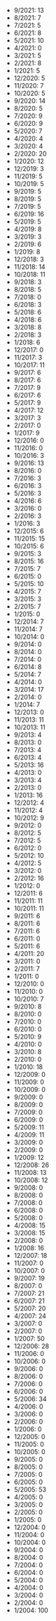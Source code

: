 *  9/2021: 13
*  8/2021: 7
*  7/2021: 5
*  6/2021: 8
*  5/2021: 10
*  4/2021: 0
*  3/2021: 5
*  2/2021: 8
*  1/2021: 5
*  12/2020: 5
*  11/2020: 7
*  10/2020: 5
*  9/2020: 14
*  8/2020: 5
*  7/2020: 9
*  6/2020: 9
*  5/2020: 7
*  4/2020: 4
*  3/2020: 4
*  2/2020: 20
*  1/2020: 12
*  12/2019: 3
*  11/2019: 5
*  10/2019: 5
*  9/2019: 5
*  8/2019: 5
*  7/2019: 5
*  6/2019: 16
*  5/2019: 5
*  4/2019: 8
*  3/2019: 3
*  2/2019: 6
*  1/2019: 8
*  12/2018: 3
*  11/2018: 14
*  10/2018: 11
*  9/2018: 3
*  8/2018: 5
*  7/2018: 0
*  6/2018: 3
*  5/2018: 6
*  4/2018: 6
*  3/2018: 8
*  2/2018: 3
*  1/2018: 6
*  12/2017: 0
*  11/2017: 3
*  10/2017: 11
*  9/2017: 6
*  8/2017: 6
*  7/2017: 9
*  6/2017: 6
*  5/2017: 9
*  4/2017: 12
*  3/2017: 3
*  2/2017: 0
*  1/2017: 9
*  12/2016: 0
*  11/2016: 0
*  10/2016: 3
*  9/2016: 13
*  8/2016: 0
*  7/2016: 3
*  6/2016: 3
*  5/2016: 3
*  4/2016: 6
*  3/2016: 0
*  2/2016: 3
*  1/2016: 3
*  12/2015: 6
*  11/2015: 15
*  10/2015: 6
*  9/2015: 3
*  8/2015: 16
*  7/2015: 7
*  6/2015: 0
*  5/2015: 10
*  4/2015: 7
*  3/2015: 3
*  2/2015: 7
*  1/2015: 0
*  12/2014: 7
*  11/2014: 7
*  10/2014: 0
*  9/2014: 0
*  8/2014: 0
*  7/2014: 0
*  6/2014: 8
*  5/2014: 7
*  4/2014: 0
*  3/2014: 17
*  2/2014: 0
*  1/2014: 7
*  12/2013: 0
*  11/2013: 11
*  10/2013: 11
*  9/2013: 4
*  8/2013: 0
*  7/2013: 4
*  6/2013: 4
*  5/2013: 16
*  4/2013: 0
*  3/2013: 4
*  2/2013: 0
*  1/2013: 16
*  12/2012: 4
*  11/2012: 4
*  10/2012: 9
*  9/2012: 0
*  8/2012: 5
*  7/2012: 5
*  6/2012: 0
*  5/2012: 10
*  4/2012: 5
*  3/2012: 0
*  2/2012: 16
*  1/2012: 0
*  12/2011: 6
*  11/2011: 11
*  10/2011: 11
*  9/2011: 6
*  8/2011: 6
*  7/2011: 6
*  6/2011: 0
*  5/2011: 6
*  4/2011: 20
*  3/2011: 0
*  2/2011: 7
*  1/2011: 0
*  12/2010: 0
*  11/2010: 0
*  10/2010: 7
*  9/2010: 8
*  8/2010: 0
*  7/2010: 0
*  6/2010: 0
*  5/2010: 9
*  4/2010: 0
*  3/2010: 8
*  2/2010: 0
*  1/2010: 18
*  12/2009: 0
*  11/2009: 0
*  10/2009: 0
*  9/2009: 0
*  8/2009: 0
*  7/2009: 0
*  6/2009: 0
*  5/2009: 11
*  4/2009: 11
*  3/2009: 0
*  2/2009: 0
*  1/2009: 12
*  12/2008: 26
*  11/2008: 13
*  10/2008: 12
*  9/2008: 0
*  8/2008: 0
*  7/2008: 0
*  6/2008: 0
*  5/2008: 0
*  4/2008: 15
*  3/2008: 15
*  2/2008: 0
*  1/2008: 16
*  12/2007: 18
*  11/2007: 0
*  10/2007: 0
*  9/2007: 19
*  8/2007: 0
*  7/2007: 21
*  6/2007: 21
*  5/2007: 20
*  4/2007: 24
*  3/2007: 0
*  2/2007: 0
*  1/2007: 50
*  12/2006: 28
*  11/2006: 0
*  10/2006: 0
*  9/2006: 0
*  8/2006: 0
*  7/2006: 0
*  6/2006: 0
*  5/2006: 34
*  4/2006: 0
*  3/2006: 0
*  2/2006: 0
*  1/2006: 0
*  12/2005: 0
*  11/2005: 0
*  10/2005: 0
*  9/2005: 0
*  8/2005: 0
*  7/2005: 0
*  6/2005: 0
*  5/2005: 53
*  4/2005: 0
*  3/2005: 0
*  2/2005: 0
*  1/2005: 0
*  12/2004: 0
*  11/2004: 0
*  10/2004: 0
*  9/2004: 0
*  8/2004: 0
*  7/2004: 0
*  6/2004: 0
*  5/2004: 0
*  4/2004: 0
*  3/2004: 0
*  2/2004: 0
*  1/2004: 100